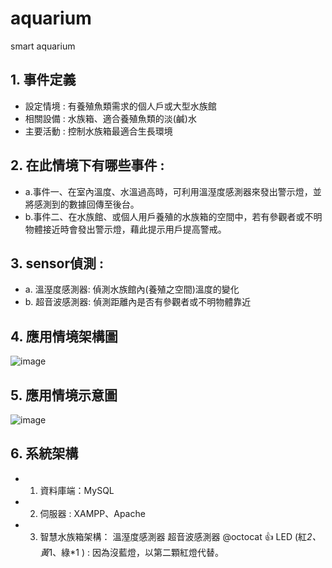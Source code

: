 # aquarium
smart aquarium

## 1. 事件定義
- 設定情境 : 有養殖魚類需求的個人戶或大型水族館
- 相關設備 : 水族箱、適合養殖魚類的淡(鹹)水
- 主要活動 : 控制水族箱最適合生長環境

## 2. 在此情境下有哪些事件 :
- a.事件一、在室內溫度、水溫過高時，可利用溫溼度感測器來發出警示燈，並將感測到的數據回傳至後台。
- b.事件二、在水族館、或個人用戶養殖的水族箱的空間中，若有參觀者或不明物體接近時會發出警示燈，藉此提示用戶提高警戒。

## 3. sensor偵測 :
- a. 溫溼度感測器: 偵測水族館內(養殖之空間)溫度的變化
- b. 超音波感測器: 偵測距離內是否有參觀者或不明物體靠近


## 4. 應用情境架構圖
![image](https://user-images.githubusercontent.com/101661953/174477868-0a7e4b41-97e6-45ba-8463-58ea850d617e.png)

## 5. 應用情境示意圖
![image](https://user-images.githubusercontent.com/101661953/174477900-26be856b-fab8-4412-a9a1-b1daeae1fccd.png)

## 6. 系統架構
- 1.	資料庫端：MySQL
- 2.	伺服器 : XAMPP、Apache
- 3.	智慧水族箱架構：
      	溫溼度感測器
	超音波感測器
	@octocat :+1: LED (紅*2、黃*1、綠*1 ) : 因為沒藍燈，以第二顆紅燈代替。
